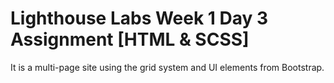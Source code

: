 # Lighthouse Labs Week 1 Day 3 Assignment [HTML & SCSS]

It is a multi-page site using the grid system and UI elements from Bootstrap.
